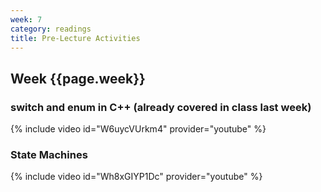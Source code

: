 ```yaml
---
week: 7
category: readings
title: Pre-Lecture Activities
---
```


## Week {{page.week}}

 ### switch and enum in C++ (already covered in class last week)

  {% include video id="W6uycVUrkm4" provider="youtube" %}

### State Machines

{% include video id="Wh8xGIYP1Dc" provider="youtube" %}


